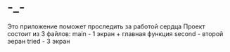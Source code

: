 # -_-

Это приложение поможет проследить за работой сердца
Проект состоит из 3 файлов:
main - 1 экран + главная функция
second - второй эеран
tried - 3 экран
